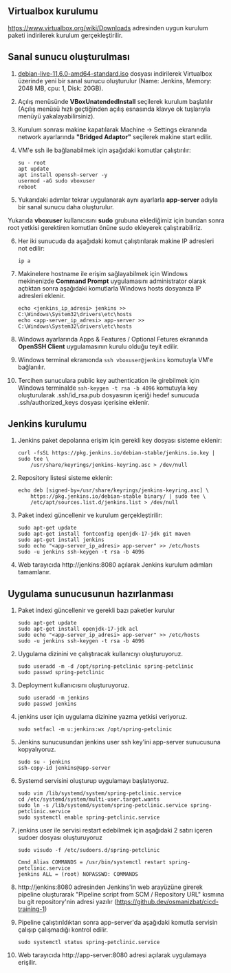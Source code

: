 ## Virtualbox kurulumu
https://www.virtualbox.org/wiki/Downloads adresinden uygun kurulum paketi indirilerek kurulum gerçekleştirilir.

## Sanal sunucu oluşturulması
1. [debian-live-11.6.0-amd64-standard.iso](https://cdimage.debian.org/debian-cd/current-live/amd64/iso-hybrid/debian-live-11.6.0-amd64-standard.iso) dosyası indirilerek Virtualbox üzerinde yeni bir sanal sunucu oluşturulur (Name: Jenkins, Memory: 2048 MB, cpu: 1, Disk: 20GB).
2. Açılış menüsünde __VBoxUnatendedInstall__ seçilerek kurulum başlatılır (Açılış menüsü hızlı geçtiğinden açılış esnasında klavye ok tuşlarıyla menüyü yakalayabilirsiniz).
3. Kurulum sonrası makine kapatılarak Machine -> Settings ekranında network ayarlarında __"Bridged Adaptor"__ seçilerek makine start edilir.
4. VM'e ssh ile bağlanabilmek için aşağıdaki komutlar çalıştırılır:

    ~~~
    su - root
    apt update
    apt install openssh-server -y
    usermod -aG sudo vboxuser
    reboot
    ~~~

5. Yukarıdaki adımlar tekrar uygulanarak aynı ayarlarla __app-server__ adıyla bir sanal sunucu daha oluşturulur.

Yukarıda __vboxuser__ kullanıcısını __sudo__ grubuna eklediğimiz için bundan sonra root yetkisi gerektiren komutları önüne sudo ekleyerek çalıştırabiliriz.

6. Her iki sunucuda da aşağıdaki komut çalıştırılarak makine IP adresleri not edilir:
    ~~~
    ip a
    ~~~

7. Makinelere hostname ile erişim sağlayabilmek için Windows mekinenizde __Command Prompt__ uygulamasını administrator olarak açtıktan sonra aşağıdaki komutlarla Windows hosts dosyanıza IP adresleri eklenir.
    ~~~
    echo <jenkins_ip_adresi> jenkins >> C:\Windows\System32\drivers\etc\hosts
    echo <app-server_ip_adresi> app-server >> C:\Windows\System32\drivers\etc\hosts
    ~~~

8. Windows ayarlarında Apps & Features / Optional Fetures ekranında __OpenSSH Client__ uygulamasının kurulu olduğu teyit edilir.
9. Windows terminal ekranıonda `ssh vboxuser@jenkins` komutuyla VM'e bağlanılır.
10. Tercihen sunuculara public key authentication ile girebilmek için Windows terminalde `ssh-keygen -t rsa -b 4096` komutuyla key oluşturularak .ssh/id_rsa.pub dosyasının içeriği hedef sunucuda .ssh/authorized_keys dosyası içerisine eklenir. 


## Jenkins kurulumu

1. Jenkins paket depolarına erişim için gerekli key dosyası sisteme eklenir:
    ~~~
    curl -fsSL https://pkg.jenkins.io/debian-stable/jenkins.io.key | sudo tee \
        /usr/share/keyrings/jenkins-keyring.asc > /dev/null
    ~~~

2. Repository listesi sisteme eklenir:
    ~~~
    echo deb [signed-by=/usr/share/keyrings/jenkins-keyring.asc] \
        https://pkg.jenkins.io/debian-stable binary/ | sudo tee \
        /etc/apt/sources.list.d/jenkins.list > /dev/null
    ~~~

3. Paket indexi güncellenir ve kurulum gerçekleştirilir:
    ~~~
    sudo apt-get update
    sudo apt-get install fontconfig openjdk-17-jdk git maven
    sudo apt-get install jenkins
    sudo echo "<app-server_ip_adresi> app-server" >> /etc/hosts
    sudo -u jenkins ssh-keygen -t rsa -b 4096
    ~~~

4. Web tarayıcıda http://jenkins:8080 açılarak Jenkins kurulum adımları tamamlanır.


## Uygulama sunucusunun hazırlanması

1. Paket indexi güncellenir ve gerekli bazı paketler kurulur
    ~~~
    sudo apt-get update
    sudo apt-get install openjdk-17-jdk acl
    sudo echo "<app-server_ip_adresi> app-server" >> /etc/hosts
    sudo -u jenkins ssh-keygen -t rsa -b 4096
    ~~~

2. Uygulama dizinini ve çalıştıracak kullanıcıyı oluşturuyoruz.
    ~~~
    sudo useradd -m -d /opt/spring-petclinic spring-petclinic
    sudo passwd spring-petclinic
    ~~~

3. Deployment kullanıcısını oluşturuyoruz. 
    ~~~
    sudo useradd -m jenkins
    sudo passwd jenkins
    ~~~

4. jenkins user için uygulama dizinine yazma yetkisi veriyoruz. 
    ~~~
    sudo setfacl -m u:jenkins:wx /opt/spring-petclinic
    ~~~

5. Jenkins sunucusundan jenkins user ssh key'ini app-server sunucusuna kopyalıyoruz. 
    ~~~
    sudo su - jenkins
    ssh-copy-id jenkins@app-server
    ~~~

6. Systemd servisini oluşturup uygulamayı başlatıyoruz.
    ~~~
    sudo vim /lib/systemd/system/spring-petclinic.service
    cd /etc/systemd/system/multi-user.target.wants
    sudo ln -s /lib/systemd/system/spring-petclinic.service spring-petclinic.service
    sudo systemctl enable spring-petclinic.service
    ~~~

7. jenkins user ile servisi restart edebilmek için aşağıdaki 2 satırı içeren sudoer dosyası oluşturuyoruz    
    ~~~
    sudo visudo -f /etc/sudoers.d/spring-petclinic 
    ~~~

    ~~~
    Cmnd_Alias COMMANDS = /usr/bin/systemctl restart spring-petclinic.service
    jenkins ALL = (root) NOPASSWD: COMMANDS
    ~~~

8. http://jenkins:8080 adresinden Jenkins'in web arayüzüne girerek pipeline oluşturarak "Pipeline script from SCM / Repository URL" kısmına bu git repository'nin adresi yazılır (https://github.dev/osmanizbat/cicd-training-1)

9. Pipeline çalıştırıldıktan sonra app-server'da aşağıdaki komutla servisin çalışıp çalışmadığı kontrol edilir.  
    ~~~
    sudo systemctl status spring-petclinic.service
    ~~~

10. Web tarayıcıda http://app-server:8080 adresi açılarak uygulamaya erişilir.


